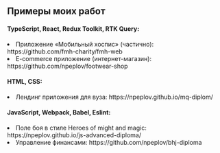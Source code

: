 ## Примеры моих работ

#### TypeScript, React, Redux Toolkit, RTK Query:
<li>Приложение «Мобильный хоспис» (частично): https://github.com/fmh-charity/fmh-web</li>
<li>E-commerce приложение (интернет-магазин): https://github.com/npeplov/footwear-shop</li>

#### HTML, CSS:
<li>Лендинг приложения для вуза: https://npeplov.github.io/mq-diplom/</li>

#### JavaScript, Webpack, Babel, Eslint:

<li> Поле боя в стиле Heroes of might and magic: https://npeplov.github.io/js-advanced-diploma/</li>

<li>Управление финансами: https://github.com/npeplov/bhj-diploma</li>
